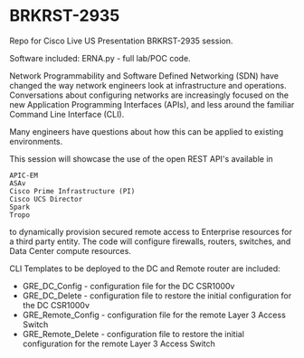 # BRKRST-2935
Repo for Cisco Live US Presentation BRKRST-2935 session.

Software included: ERNA.py - full lab/POC code.

Network Programmability and Software Defined Networking (SDN) have changed the way network engineers look at
infrastructure and operations. Conversations about configuring networks are increasingly focused on the new
Application Programming Interfaces (APIs), and less around the familiar Command Line Interface (CLI).

Many engineers have questions about how this can be applied to existing environments.

This session will showcase the use of the open REST API's available in

    APIC-EM
    ASAv
    Cisco Prime Infrastructure (PI)
    Cisco UCS Director
    Spark
    Tropo

to dynamically provision secured remote access to Enterprise resources for a third party entity. The code will configure firewalls, routers, switches, and Data Center compute resources.

CLI Templates to be deployed to the DC and Remote router are included:

- GRE_DC_Config - configuration file for the DC CSR1000v
- GRE_DC_Delete - configuration file to restore the initial configuration for the DC CSR1000v
- GRE_Remote_Config - configuration file for the remote Layer 3 Access Switch
- GRE_Remote_Delete - configuration file to restore the initial configuration for the remote Layer 3 Access Switch

